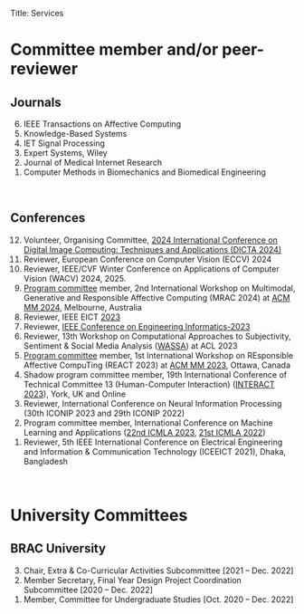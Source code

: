 Title: Services

# Committee member and/or peer-reviewer
## Journals
<ol reversed>
    <li>IEEE Transactions on Affective Computing</li>
    <li>Knowledge-Based Systems</li>
    <li>IET Signal Processing</li>
    <li>Expert Systems, Wiley</li>
    <li>Journal of Medical Internet Research</li>
    <li>Computer Methods in Biomechanics and Biomedical Engineering</li>
</ol>

&nbsp;
## Conferences
<ol reversed>
    <li>Volunteer, Organising Committee, <a href="https://dicta2024.dictaconference.org/">2024 International Conference on Digital Image Computing: Techniques and Applications (DICTA 2024)</a></li>
    <li>Reviewer, European Conference on Computer Vision (ECCV) 2024</li>
    <li>Reviewer, IEEE/CVF Winter Conference on Applications of Computer Vision (WACV) 2024, 2025.</li>
    <li><a href="https://react-ws.github.io/2024/">Program committee</a> member, 2nd International Workshop on Multimodal, Generative and Responsible Affective Computing (MRAC 2024) at <a href="https://2024.acmmm.org/">ACM MM 2024</a>, Melbourne, Australia</li>
    <li>Reviewer, IEEE EICT <a href="https://eict2023.kuet.ac.bd/">2023</a></li>
    <li>Reviewer, <a href="https://attend.ieee.org/engineering-informatics-2023/">IEEE Conference on Engineering Informatics-2023</a></li>
    <li>Reviewer, 13th Workshop on Computational Approaches to Subjectivity, Sentiment & Social Media Analysis (<a href="https://wassa-workshop.github.io/">WASSA</a>) at ACL 2023</li>
    <li><a href="https://react-ws.github.io/2023/">Program committee</a> member, 1st International Workshop on REsponsible Affective CompuTing (REACT 2023) at <a href="https://www.acmmm2023.org/">ACM MM 2023</a>, Ottawa, Canada</li>
    <li>Shadow program committee member, 19th International Conference of Technical Committee 13 (Human-Computer Interaction) (<a href="https://interact2023.org/">INTERACT 2023</a>), York, UK and Online</li>
    <li>Reviewer, International Conference on Neural Information Processing (30th ICONIP 2023 and 29th ICONIP 2022)</li>
    <li>Program committee member, International Conference on Machine Learning and Applications (<a href="https://www.icmla-conference.org/icmla23/pcm.html">22nd ICMLA 2023</a>, <a href="https://www.icmla-conference.org/icmla22/pcm.html">21st ICMLA 2022</a>)</li>
    <li>Reviewer, 5th IEEE International Conference on Electrical Engineering and Information & Communication Technology (ICEEICT 2021), Dhaka, Bangladesh</li>
</ol>

&nbsp;
# University Committees
## BRAC University
<ol reversed>
    <li>Chair, Extra &amp; Co-Curricular Activities Subcommittee [2021 &ndash; Dec. 2022]</li>
    <li>Member Secretary, Final Year Design Project Coordination Subcommittee [2020 &ndash; Dec. 2022]</li>
    <li>Member, Committee for Undergraduate Studies [Oct. 2020 &ndash; Dec. 2022]</li>
</ol>
